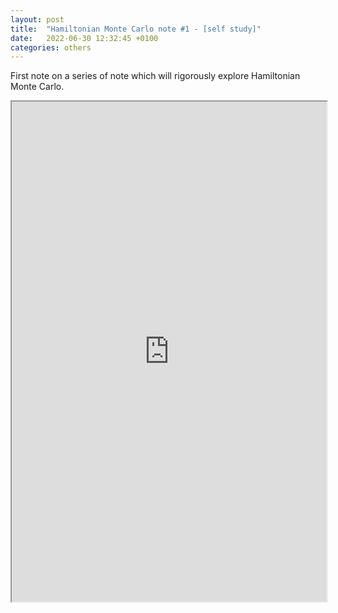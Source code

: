 ```yaml
---
layout: post
title:  "Hamiltonian Monte Carlo note #1 - [self study]"
date:   2022-06-30 12:32:45 +0100
categories: others
---
```

First note on a series of note which will rigorously explore Hamiltonian Monte Carlo.

<iframe src="https://drive.google.com/file/d/1qJQ-m8NGETT-AUJLinx8be5DVHt6NcqQ/preview" width="100%" height="800" scrollbar=0 view=Fit></iframe>
